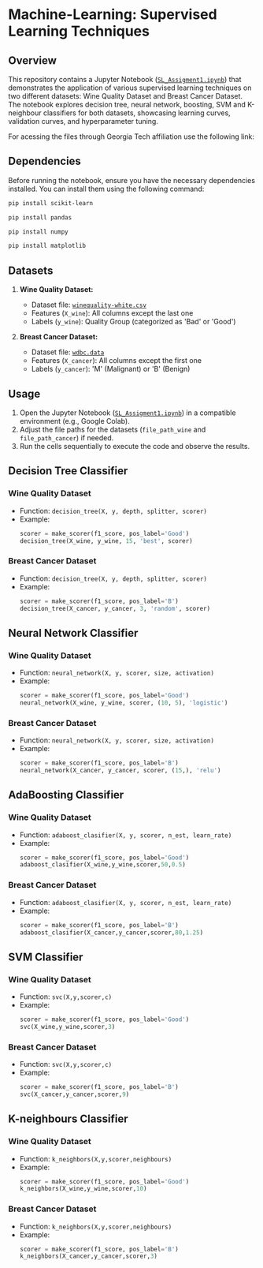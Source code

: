 # Machine-Learning: Supervised Learning Techniques

## Overview

This repository contains a Jupyter Notebook ([`SL_Assigment1.ipynb`](SL_Assigment1.ipynb)) that demonstrates the application of various supervised learning techniques on two different datasets: Wine Quality Dataset and Breast Cancer Dataset. The notebook explores decision tree, neural network, boosting, SVM and K-neighbour classifiers for both datasets, showcasing learning curves, validation curves, and hyperparameter tuning.

For acessing the files through Georgia Tech affiliation use the following link: 

## Dependencies

Before running the notebook, ensure you have the necessary dependencies installed. You can install them using the following command:

```bash
pip install scikit-learn
```
```bash
pip install pandas
```
```bash
pip install numpy
```
```bash
pip install matplotlib
```

## Datasets

1. **Wine Quality Dataset:**
   - Dataset file: [`winequality-white.csv`](winequality-white.csv)
   - Features (`X_wine`): All columns except the last one
   - Labels (`y_wine`): Quality Group (categorized as 'Bad' or 'Good')

2. **Breast Cancer Dataset:**
   - Dataset file: [`wdbc.data`](wdbc.data)
   - Features (`X_cancer`): All columns except the first one
   - Labels (`y_cancer`): 'M' (Malignant) or 'B' (Benign)

## Usage

1. Open the Jupyter Notebook ([`SL_Assigment1.ipynb`](SL_Assigment1.ipynb)) in a compatible environment (e.g., Google Colab).
2. Adjust the file paths for the datasets (`file_path_wine` and `file_path_cancer`) if needed.
3. Run the cells sequentially to execute the code and observe the results.

## Decision Tree Classifier

### Wine Quality Dataset
- Function: `decision_tree(X, y, depth, splitter, scorer)`
- Example:
  ```python
  scorer = make_scorer(f1_score, pos_label='Good')
  decision_tree(X_wine, y_wine, 15, 'best', scorer)
  ```

### Breast Cancer Dataset
- Function: `decision_tree(X, y, depth, splitter, scorer)`
- Example:
  ```python
  scorer = make_scorer(f1_score, pos_label='B')
  decision_tree(X_cancer, y_cancer, 3, 'random', scorer)
  ```

## Neural Network Classifier

### Wine Quality Dataset
- Function: `neural_network(X, y, scorer, size, activation)`
- Example:
  ```python
  scorer = make_scorer(f1_score, pos_label='Good')
  neural_network(X_wine, y_wine, scorer, (10, 5), 'logistic')
  ```

### Breast Cancer Dataset
- Function: `neural_network(X, y, scorer, size, activation)`
- Example:
  ```python
  scorer = make_scorer(f1_score, pos_label='B')
  neural_network(X_cancer, y_cancer, scorer, (15,), 'relu')
  ```

## AdaBoosting Classifier

### Wine Quality Dataset
- Function: `adaboost_clasifier(X, y, scorer, n_est, learn_rate)`
- Example:
  ```python
  scorer = make_scorer(f1_score, pos_label='Good')
  adaboost_clasifier(X_wine,y_wine,scorer,50,0.5)
  ```

### Breast Cancer Dataset
- Function: `adaboost_clasifier(X, y, scorer, n_est, learn_rate)`
- Example:
  ```python
  scorer = make_scorer(f1_score, pos_label='B')
  adaboost_clasifier(X_cancer,y_cancer,scorer,80,1.25)
  ```

## SVM Classifier

### Wine Quality Dataset
- Function: `svc(X,y,scorer,c)`
- Example:
  ```python
  scorer = make_scorer(f1_score, pos_label='Good')
  svc(X_wine,y_wine,scorer,3)
  ```

### Breast Cancer Dataset
- Function: `svc(X,y,scorer,c)`
- Example:
  ```python
  scorer = make_scorer(f1_score, pos_label='B')
  svc(X_cancer,y_cancer,scorer,9)
  ```

## K-neighbours Classifier

### Wine Quality Dataset
- Function: `k_neighbors(X,y,scorer,neighbours)`
- Example:
  ```python
  scorer = make_scorer(f1_score, pos_label='Good')
  k_neighbors(X_wine,y_wine,scorer,10)
  ```

### Breast Cancer Dataset
- Function: `k_neighbors(X,y,scorer,neighbours)`
- Example:
  ```python
  scorer = make_scorer(f1_score, pos_label='B')
  k_neighbors(X_cancer,y_cancer,scorer,3)
  ```
